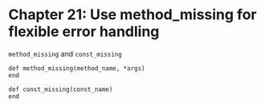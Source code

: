 # Chapter 21: Use method_missing for flexible error handling

`method_missing` and `const_missing`

```
def method_missing(method_name, *args)
end
```

```
def const_missing(const_name)
end
```
